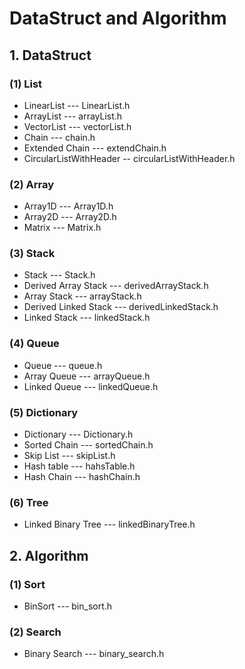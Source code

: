 <!--
 * @Description: 
 * @Version: 2.0
 * @Autor: 
 * @Date: 2021-07-16 15:38:23
 * @LastEditors: Please set LastEditors
 * @LastEditTime: 2021-08-03 21:19:44
-->
# DataStruct and Algorithm
## 1. DataStruct
### (1) List
 * LinearList --- LinearList.h
 * ArrayList --- arrayList.h
 * VectorList --- vectorList.h
 * Chain --- chain.h
 * Extended Chain --- extendChain.h
 * CircularListWithHeader -- circularListWithHeader.h
### (2) Array
 * Array1D --- Array1D.h
 * Array2D --- Array2D.h
 * Matrix --- Matrix.h
### (3) Stack
 * Stack --- Stack.h
 * Derived Array Stack --- derivedArrayStack.h
 * Array Stack --- arrayStack.h
 * Derived Linked Stack --- derivedLinkedStack.h
 * Linked Stack --- linkedStack.h
### (4) Queue
 * Queue --- queue.h
 * Array Queue --- arrayQueue.h
 * Linked Queue --- linkedQueue.h
### (5) Dictionary
 * Dictionary --- Dictionary.h
 * Sorted Chain --- sortedChain.h
 * Skip List --- skipList.h
 * Hash table --- hahsTable.h
 * Hash Chain --- hashChain.h

### (6) Tree
* Linked Binary Tree --- linkedBinaryTree.h

## 2. Algorithm
### (1) Sort
 * BinSort --- bin_sort.h
### (2) Search
 * Binary Search --- binary_search.h
